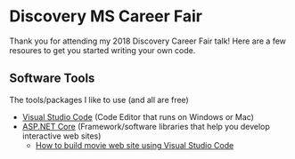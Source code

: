 # Discovery MS Career Fair

Thank you for attending my 2018 Discovery Career Fair talk! Here are a few resoures to get you started writing your own code.

## Software Tools

The tools/packages I like to use (and all are free)

* [Visual Studio Code](https://code.visualstudio.com/) (Code Editor that runs on Windows or Mac)
* [ASP.NET Core](https://www.asp.net/core/overview/aspnet-vnext) (Framework/software libraries that help you develop interactive web sites)
  * [How to build movie web site using Visual Studio Code](https://docs.microsoft.com/en-us/aspnet/core/tutorials/razor-pages-vsc/razor-pages-start)
